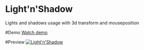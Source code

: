 # Light'n'Shadow
Lights and shadows usage with 3d transform and mouseposition

#Demo
[Watch demo](http://anton.temchenko.com.ua/dev/light-n-shadow/)

#Preview
[![Light'n'Shadow](https://github.com/antontemchenko/light-n-shadow/blob/master/light-n-shadow.png)](http://anton.temchenko.com.ua/dev/light-n-shadow/)
